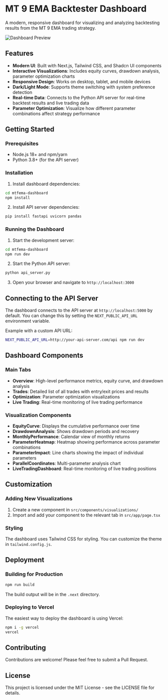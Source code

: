 # MT 9 EMA Backtester Dashboard

A modern, responsive dashboard for visualizing and analyzing backtesting results from the MT 9 EMA trading strategy.

![Dashboard Preview](./public/dashboard-preview.png)

## Features

- **Modern UI**: Built with Next.js, Tailwind CSS, and Shadcn UI components
- **Interactive Visualizations**: Includes equity curves, drawdown analysis, parameter optimization charts
- **Responsive Design**: Works on desktop, tablet, and mobile devices
- **Dark/Light Mode**: Supports theme switching with system preference detection
- **Real-time Data**: Connects to the Python API server for real-time backtest results and live trading data
- **Parameter Optimization**: Visualize how different parameter combinations affect strategy performance

## Getting Started

### Prerequisites

- Node.js 18+ and npm/yarn
- Python 3.8+ (for the API server)

### Installation

1. Install dashboard dependencies:

```bash
cd mtfema-dashboard
npm install
```

2. Install API server dependencies:

```bash
pip install fastapi uvicorn pandas
```

### Running the Dashboard

1. Start the development server:

```bash
cd mtfema-dashboard
npm run dev
```

2. Start the Python API server:

```bash
python api_server.py
```

3. Open your browser and navigate to `http://localhost:3000`

## Connecting to the API Server

The dashboard connects to the API server at `http://localhost:5000` by default. You can change this by setting the `NEXT_PUBLIC_API_URL` environment variable.

Example with a custom API URL:

```bash
NEXT_PUBLIC_API_URL=http://your-api-server.com/api npm run dev
```

## Dashboard Components

### Main Tabs

- **Overview**: High-level performance metrics, equity curve, and drawdown analysis
- **Trades**: Detailed list of all trades with entry/exit prices and results
- **Optimization**: Parameter optimization visualizations
- **Live Trading**: Real-time monitoring of live trading performance

### Visualization Components

- **EquityCurve**: Displays the cumulative performance over time
- **DrawdownAnalysis**: Shows drawdown periods and recovery
- **MonthlyPerformance**: Calendar view of monthly returns
- **ParameterHeatmap**: Heatmap showing performance across parameter combinations
- **ParameterImpact**: Line charts showing the impact of individual parameters
- **ParallelCoordinates**: Multi-parameter analysis chart
- **LiveTradingDashboard**: Real-time monitoring of live trading positions

## Customization

### Adding New Visualizations

1. Create a new component in `src/components/visualizations/`
2. Import and add your component to the relevant tab in `src/app/page.tsx`

### Styling

The dashboard uses Tailwind CSS for styling. You can customize the theme in `tailwind.config.js`.

## Deployment

### Building for Production

```bash
npm run build
```

The build output will be in the `.next` directory.

### Deploying to Vercel

The easiest way to deploy the dashboard is using Vercel:

```bash
npm i -g vercel
vercel
```

## Contributing

Contributions are welcome! Please feel free to submit a Pull Request.

## License

This project is licensed under the MIT License - see the LICENSE file for details.
